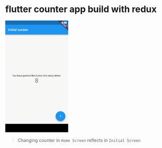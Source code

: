 # flutter counter app build with redux

<img src="./preview/preview.gif" alt="preview" width="200"/>

> Changing counter in `Home Screen` reflects in `Initial Screen`